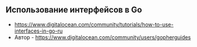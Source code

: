 ## Использование интерфейсов в Go

* https://www.digitalocean.com/community/tutorials/how-to-use-interfaces-in-go-ru
* Автор - https://www.digitalocean.com/community/users/gopherguides

